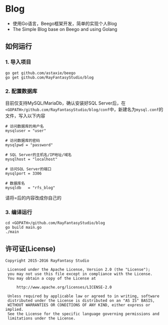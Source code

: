 # Blog
* 使用Go语言，Beego框架开发，简单的实现个人Blog
* The Simple Blog base on Beego and using Golang

## 如何运行
### 1. 导入项目
```
go get github.com/astaxie/beego
go get github.com/RayFantasyStudio/blog
```

### 2. 配置数据库
目前仅支持MySQL/MariaDb，确认安装好SQL Server后，在`<GOPATH>/github.com/RayFantasyStudio/blog/conf`中，新建名为`mysql.conf`的文件，写入以下内容
```
# 访问数据库的用户名
mysqluser = "user"

# 访问数据库的密码
mysqlpwd = "password"

# SQL Server的主机名/IP地址/域名
mysqlhost = "localhost"

# 访问SQL Server的端口
mysqlport = 3306

# 数据库名
mysqldb   = "rfs_blog"
```
请将=后的内容改成你自己的

### 3. 编译运行
```
cd <GOPATH>/github.com/RayFantasyStudio/blog
go build main.go
./main
```

## 许可证(License)
```
Copyright 2015-2016 RayFantasy Studio

 Licensed under the Apache License, Version 2.0 (the "License");
 you may not use this file except in compliance with the License.
 You may obtain a copy of the License at

     http://www.apache.org/licenses/LICENSE-2.0

 Unless required by applicable law or agreed to in writing, software
 distributed under the License is distributed on an "AS IS" BASIS,
 WITHOUT WARRANTIES OR CONDITIONS OF ANY KIND, either express or implied.
 See the License for the specific language governing permissions and
 limitations under the License.
```
